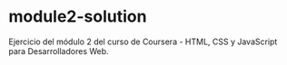 # module2-solution
Ejercicio del módulo 2 del curso de Coursera - HTML, CSS y JavaScript para Desarrolladores Web.

